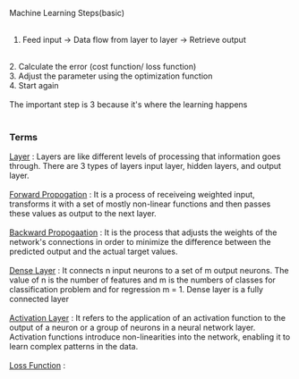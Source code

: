 Machine Learning Steps(basic)
<br><br>
1. Feed input -> Data flow from layer to layer -> Retrieve output
<br>
2. Calculate the error (cost function/ loss function)
<br>
3. Adjust the parameter using the optimization function
<br>
4. Start again
<br><br>
The important step is 3 because it's where the learning happens
<br><br>
<h3>Terms</h3>
<ins>Layer</ins> : Layers are like different levels of processing that information goes through. There are 3 types of layers input layer, hidden layers, and output layer.
<br><br>
<ins>Forward Propogation</ins> : It is a process of receiveing weighted input, transforms it with a set of mostly non-linear functions and then passes these values as output to the next layer.
<br><br>
<ins>Backward Propogaation</ins> : It is the process that adjusts the weights of the network's connections in order to minimize the difference between the predicted output and the actual target values.
<br><br>
<ins>Dense Layer</ins> : It connects n input neurons to a set of m output neurons. The value of n is the number of features and m is the numbers of classes for classification problem and for regression m = 1. Dense layer is a fully connected layer
<br><br>
<ins>Activation Layer</ins> : It refers to the application of an activation function to the output of a neuron or a group of neurons in a neural network layer. Activation functions introduce non-linearities into the network, enabling it to learn complex patterns in the data.
<br><br>
<ins>Loss Function</ins> :